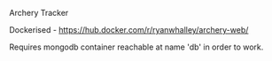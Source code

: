 Archery Tracker

Dockerised - https://hub.docker.com/r/ryanwhalley/archery-web/

Requires mongodb container reachable at name 'db' in order to work. 
